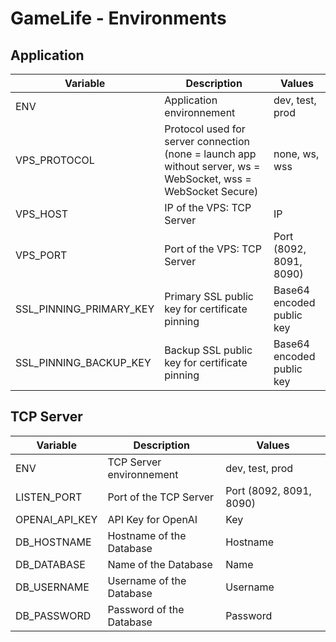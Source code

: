 # GameLife - Environments

## Application
| Variable | Description | Values |
| --- | --- | --- |
| ENV | Application environnement | dev, test, prod |
| VPS_PROTOCOL | Protocol used for server connection (none = launch app without server, ws = WebSocket, wss = WebSocket Secure) | none, ws, wss |
| VPS_HOST | IP of the VPS: TCP Server | IP |
| VPS_PORT | Port of the VPS: TCP Server | Port (8092, 8091, 8090) |
| SSL_PINNING_PRIMARY_KEY | Primary SSL public key for certificate pinning | Base64 encoded public key |
| SSL_PINNING_BACKUP_KEY | Backup SSL public key for certificate pinning | Base64 encoded public key |

## TCP Server
| Variable | Description | Values |
| --- | --- | --- |
| ENV | TCP Server environnement | dev, test, prod |
| LISTEN_PORT | Port of the TCP Server | Port (8092, 8091, 8090) |
| OPENAI_API_KEY | API Key for OpenAI | Key |
| DB_HOSTNAME | Hostname of the Database | Hostname |
| DB_DATABASE | Name of the Database | Name |
| DB_USERNAME | Username of the Database | Username |
| DB_PASSWORD | Password of the Database | Password |

